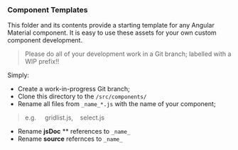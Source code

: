 ### Component Templates

This folder and its contents provide a starting template for any Angular Material component.  It is easy to use these assets for your own custom component development.

> Please do all of your development work in a Git branch; labelled with a WIP prefix!!

Simply:

-  Create a work-in-progress Git branch;
-  Clone this directory to the `/src/components/`
-  Rename all files from `_name_*.js` with the name of your component;
> e.g. &nbsp;&nbsp;&nbsp; gridlist.js, &nbsp;&nbsp; select.js
-  Rename **jsDoc** ** references to `_name_`
-  Rename **source** refernces to `_name_`



